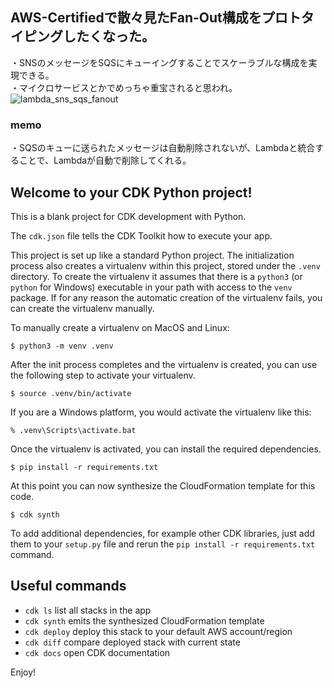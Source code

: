 ## AWS-Certifiedで散々見たFan-Out構成をプロトタイピングしたくなった。
・SNSのメッセージをSQSにキューイングすることでスケーラブルな構成を実現できる。  
・マイクロサービスとかでめっちゃ重宝されると思われ。
![lambda_sns_sqs_fanout](https://github.com/tatsurou9003/AWS-Fan-out/assets/99654281/7add0b2b-01f8-4647-9b39-44c2d203eaba)

### memo
・SQSのキューに送られたメッセージは自動削除されないが、Lambdaと統合することで、Lambdaが自動で削除してくれる。
## Welcome to your CDK Python project!

This is a blank project for CDK development with Python.

The `cdk.json` file tells the CDK Toolkit how to execute your app.

This project is set up like a standard Python project.  The initialization
process also creates a virtualenv within this project, stored under the `.venv`
directory.  To create the virtualenv it assumes that there is a `python3`
(or `python` for Windows) executable in your path with access to the `venv`
package. If for any reason the automatic creation of the virtualenv fails,
you can create the virtualenv manually.

To manually create a virtualenv on MacOS and Linux:

```
$ python3 -m venv .venv
```

After the init process completes and the virtualenv is created, you can use the following
step to activate your virtualenv.

```
$ source .venv/bin/activate
```

If you are a Windows platform, you would activate the virtualenv like this:

```
% .venv\Scripts\activate.bat
```

Once the virtualenv is activated, you can install the required dependencies.

```
$ pip install -r requirements.txt
```

At this point you can now synthesize the CloudFormation template for this code.

```
$ cdk synth
```

To add additional dependencies, for example other CDK libraries, just add
them to your `setup.py` file and rerun the `pip install -r requirements.txt`
command.

## Useful commands

 * `cdk ls`          list all stacks in the app
 * `cdk synth`       emits the synthesized CloudFormation template
 * `cdk deploy`      deploy this stack to your default AWS account/region
 * `cdk diff`        compare deployed stack with current state
 * `cdk docs`        open CDK documentation

Enjoy!
